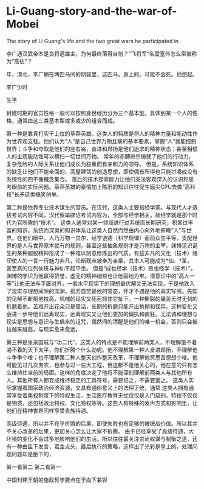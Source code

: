 # Li-Guang-story-and-the-war-of-Mobei
The story of Li Guang's life and the two great wars he participated in


李广遇汉武帝本是良将遇雄主，为何最终落得自刎？“飞将军”名震塞外怎么常被称为“高估”？

年，漠北，李广躺在两匹马间的网袋里，这匹马。身上的。可能不会死。他想起。


李广少时



生平

封建时期的官员性格一般可以按照身世经历分为三个基本型。具体到某一个人的性格，通常由这三类基本型或多或少的组合而成。

第一种是靠真打实干上位的草莽英雄。这类人的特质是将人的精神力量和能动性作为世界观支柱。他们认为“人”是自己世界万物互联的基本要素，掌握“人”就能控制世界；斗争和夺取是他们的座右铭，奋进和昂扬是他们追求的精神状态；甚至相信人的主观能动性可以横扫一切世间万物。
常年的赤膊拼杀铸就了他们的行动力，复杂危险的人际关系让他们成长为稳重而有亲和力的领导。
但是，系统知识体系的缺乏让他们不能全面的、高屋建瓴的创造思想，即使偶有所得也只能拼凑成没有系统性的四不像概念集合。
落后的技术探索能力让他们无法客观深入的认识和思考眼前的实际问题。草莽英雄的豪情加上陈旧的知识往往促生磨尖CPU去做“高科技”长矛这类搞笑创举。



第二种是依靠专业技术谋生的官员。在汉代，这类人主要指经学家。与现代人才选拔考试内容不同，汉代察举辟诏考试内容为，全部与经学相关。故经学就是那个时代为官所需的“技术”。
这类人通常对某一领域进行过系统而长期研究，积累过丰富的知识。系统而深奥的知识体系让这类人自然而然由内心向外地俯瞰“人”与世界。在他们眼中，人乃万物一员尔，经学道德（科学规律）面前众生平等，支配世界的是人与世界原本就有的规则，甚至这些抽象规则才是万物的主宰。渊博见识诞生的某种超脱精神形成了一种难以刻意修炼出的气质，有些非凡的文化（技术）烙印使人的一言一行魅力非凡，论断观点被奉为圭臬，其本人可能成为*仙、*圣，甚至真的位列仙班与神仙平起平坐。
但是“成也经学（技术）败也经学（技术）”，渊博的学识为他赢得赞誉，虚无的精神枷锁也让他画地为牢。潜意识中的“高人一等”让他无法与平庸对齐，一般水平现实下的理想最优解又无法实现，于是他跌入了现实与理想间隙的深渊，孤芳自赏是他的常态，怀才不遇是他的真实写照。先知的见解不断把他拉高，机械的现实又死死抓住它扯下。一种撕裂的痛苦无时无刻的折磨着他。苦难开出花朵只是童话，长期的折磨只能开出执拗和怪异。这种变化又会进一步带他们远离现实，远离现实又让他们更加的偏执和疯狂。无法调和理想与现实是思想与意识与生俱来的诅咒，偶然间的清醒是他们的唯一机会，否则只会被拉越来越高，与现实愈来愈远。



第三种是皇亲国戚与“功二代”。这类人的特点是不能理解前两类人，不理解饿不着渴不着的天下太平，你们折腾个什么劲呢。他不理解第一种人奋进昂扬，不理解他斗争争个啥；也不理解第二种人整天创作整天改革，不理解他冥思苦想想个啥。他可能见过几次务农，也参与过一些大工程，但这都不是他关心的，他在意的只有怎么维持住当前的局面。这样的角度决定了他将不能深刻理解前两类人与其他所有人。其他所有人都变成维持稳定的工具符号，需要招之，不需要罢之。
这类人实际掌握着国家政治经济资源，又具有通俗意义上的法理正统，通常
这类人拥有通常享受着集权制度下的特权生活，生活医疗教育无忧仅仅是入门级别。特权不仅仅是物质，还包括政治特权、文化特权等等。这些人有特殊的发声方式和影响里，让他们在精神世界同样享受贵族待遇。

高级待遇，所以并不在乎折腾的后果。即使失败也有足够的被统战价值。所以其并不关心改革的后果，更加关心怎么让大家不折腾。
由于已经享受了高级待遇，大环境的变化不会过多地影响他们的生活。所以往往最关注崇尚权谋与制衡之道，还有一种由臣下发言，君主点头，最后执行的策略，这样出了光彩是皇上的，处理问题问题却是臣下的，


第一看第二 第二看第一


中国封建王朝的施政哲学要点在于向下兼容
